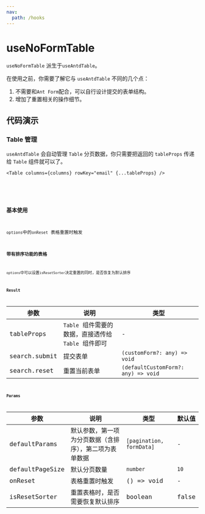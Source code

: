 ```yaml
---
nav:
  path: /hooks
---
```


# useNoFormTable

`useNoFormTable` 派生于`useAntdTable`。

在使用之前，你需要了解它与 `useAntdTable` 不同的几个点：

1. 不需要和`Ant Form`配合，可以自行设计提交的表单结构。
2. 增加了重置相关的操作细节。

## 代码演示
### Table 管理

`useAntdTable` 会自动管理 `Table` 分页数据，你只需要把返回的 `tableProps` 传递给 `Table` 组件就可以了。

```tsx | pure
<Table columns={columns} rowKey="email" {...tableProps} />
```
<br />

<code src="./demo/table.tsx" />

### 基本使用
`options`中的`onReset` 表格重置时触发
<code src="./demo/basic.tsx" />

### 带有排序功能的表格
`options`中可以设置`isResetSorter`决定重置的同时，是否恢复为默认排序
<code src="./demo/sorter.tsx" />

### Result

| 参数              | 说明                                                | 类型                  |
|-------------------|-----------------------------------------------------|-----------------------|
| tableProps        | `Table` 组件需要的数据，直接透传给 `Table` 组件即可 | -                     |
| search.submit     | 提交表单                                            | `(customForm?: any) => void`          |
| search.reset      | 重置当前表单                                        | `(defaultCustomForm?: any) => void`          |

### Params

| 参数              | 说明                          | 类型                       | 默认值   |
|-----------------|-----------------------------|--------------------------|-------|
| defaultParams   | 默认参数，第一项为分页数据（含排序），第二项为表单数据 | `[pagination, formData]` | -     |
| defaultPageSize | 默认分页数量                      | `number`                 | `10`  |
| onReset         | 表格重置时触发                     | () => void               | 	-    |
|      isResetSorter           | 重置表格时，是否需要恢复默认排序            | boolean                  | false |
